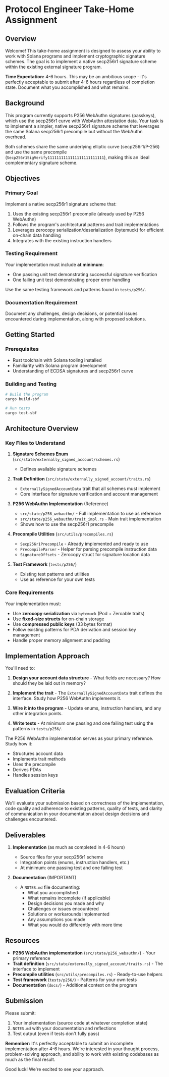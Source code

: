 # Protocol Engineer Take-Home Assignment

## Overview

Welcome! This take-home assignment is designed to assess your ability to work with Solana programs and implement cryptographic signature schemes. The goal is to implement a native secp256r1 signature scheme within the existing external signature program.

**Time Expectation:** 4-6 hours. This may be an ambitious scope - it's perfectly acceptable to submit after 4-6 hours regardless of completion state. Document what you accomplished and what remains.

## Background

This program currently supports P256 WebAuthn signatures (passkeys), which use the secp256r1 curve with WebAuthn attestation data. Your task is to implement a simpler, native secp256r1 signature scheme that leverages the same Solana secp256r1 precompile but without the WebAuthn overhead.

Both schemes share the same underlying elliptic curve (secp256r1/P-256) and use the same precompile (`Secp256r1SigVerify1111111111111111111111111`), making this an ideal complementary signature scheme.

## Objectives

### Primary Goal
Implement a native secp256r1 signature scheme that:
1. Uses the existing secp256r1 precompile (already used by P256 WebAuthn)
2. Follows the program's architectural patterns and trait implementations
3. Leverages zerocopy serialization/deserialization (bytemuck) for efficient on-chain data handling
4. Integrates with the existing instruction handlers

### Testing Requirement
Your implementation must include **at minimum**:
- One passing unit test demonstrating successful signature verification
- One failing unit test demonstrating proper error handling

Use the same testing framework and patterns found in `tests/p256/`.

### Documentation Requirement
Document any challenges, design decisions, or potential issues encountered during implementation, along with proposed solutions.

## Getting Started

### Prerequisites
- Rust toolchain with Solana tooling installed
- Familiarity with Solana program development
- Understanding of ECDSA signatures and secp256r1 curve

### Building and Testing
```bash
# Build the program
cargo build-sbf

# Run tests
cargo test-sbf

```

## Architecture Overview

### Key Files to Understand

1. **Signature Schemes Enum** (`src/state/externally_signed_account/schemes.rs`)
   - Defines available signature schemes

2. **Trait Definition** (`src/state/externally_signed_account/traits.rs`)
   - `ExternallySignedAccountData` trait that all schemes must implement
   - Core interface for signature verification and account management

3. **P256 WebAuthn Implementation** (Reference)
   - `src/state/p256_webauthn/` - Full implementation to use as reference
   - `src/state/p256_webauthn/trait_impl.rs` - Main trait implementation
   - Shows how to use the secp256r1 precompile

4. **Precompile Utilities** (`src/utils/precompiles.rs`)
   - `Secp256r1Precompile` - Already implemented and ready to use
   - `PrecompileParser` - Helper for parsing precompile instruction data
   - `SignatureOffsets` - Zerocopy struct for signature location data

5. **Test Framework** (`tests/p256/`)
   - Existing test patterns and utilities
   - Use as reference for your own tests

### Core Requirements

Your implementation must:
- Use **zerocopy serialization** via `bytemuck` (Pod + Zeroable traits)
- Use **fixed-size structs** for on-chain storage
- Use **compressed public keys** (33 bytes format)
- Follow existing patterns for PDA derivation and session key management
- Handle proper memory alignment and padding

## Implementation Approach

You'll need to:

1. **Design your account data structure** - What fields are necessary? How should they be laid out in memory?

2. **Implement the trait** - The `ExternallySignedAccountData` trait defines the interface. Study how P256 WebAuthn implements it.

3. **Wire it into the program** - Update enums, instruction handlers, and any other integration points.

4. **Write tests** - At minimum one passing and one failing test using the patterns in `tests/p256/`.

The P256 WebAuthn implementation serves as your primary reference. Study how it:
- Structures account data
- Implements trait methods
- Uses the precompile
- Derives PDAs
- Handles session keys

## Evaluation Criteria

We'll evaluate your submission based on correctness of the implementation, code quality and adherence to existing patterns, quality of tests, and clarity of communication in your documentation about design decisions and challenges encountered.

## Deliverables

1. **Implementation** (as much as completed in 4-6 hours)
   - Source files for your secp256r1 scheme
   - Integration points (enums, instruction handlers, etc.)
   - At minimum: one passing test and one failing test

2. **Documentation** (IMPORTANT)
   - A `NOTES.md` file documenting:
     - What you accomplished
     - What remains incomplete (if applicable)
     - Design decisions you made and why
     - Challenges or issues encountered
     - Solutions or workarounds implemented
     - Any assumptions you made
     - What you would do differently with more time

## Resources

- **P256 WebAuthn implementation** (`src/state/p256_webauthn/`) - Your primary reference
- **Trait definition** (`src/state/externally_signed_account/traits.rs`) - The interface to implement
- **Precompile utilities** (`src/utils/precompiles.rs`) - Ready-to-use helpers
- **Test framework** (`tests/p256/`) - Patterns for your own tests
- **Documentation** (`docs/`) - Additional context on the program

## Submission

Please submit:
1. Your implementation (source code at whatever completion state)
2. `NOTES.md` with your documentation and reflections
3. Test output (even if tests don't fully pass)

**Remember:** It's perfectly acceptable to submit an incomplete implementation after 4-6 hours. We're interested in your thought process, problem-solving approach, and ability to work with existing codebases as much as the final result.

Good luck! We're excited to see your approach.
